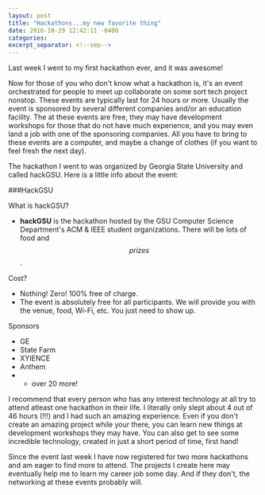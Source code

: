```yaml
---
layout: post
title: "Hackathons...my new favorite thing"
date: 2016-10-29 12:42:11 -0400
categories: 
excerpt_separator: <!--sep-->
---
```

Last week I went to my first hackathon ever, and it was awesome!
<!--sep-->

Now for those of you who don't know what a hackathon is, it's an event orchestrated for people to meet up collaborate on some sort tech project nonstop. These events are typically last for 24 hours or more. Usually the event is sponsored by several different companies and/or an education facility. The at these events are free, they may have development workshops for those that do not have much experience, and you may even land a job with one of the sponsoring companies. All you have to bring to these events are a computer, and maybe a change of clothes (if you want to feel fresh the next day).

The hackathon I went to was organized by Georgia State University and called hackGSU. Here is a little info about the event:

###HackGSU

What is hackGSU?
* __hackGSU__ is the hackathon hosted by the GSU Computer Science Department's ACM & IEEE student organizations. There will be lots of food and $$ prizes $$.

Cost?
* Nothing! Zero! 100% free of charge.
* The event is absolutely free for all participants. We will provide you with the venue, food, Wi-Fi, etc. You just need to show up.

Sponsors
* GE
* State Farm
* XYIENCE
* Anthem
* + over 20 more!

I recommend that every person who has any interest technology at all try to attend atleast one hackathon in their life. I literally only slept about 4 out of 46 hours (!!!) and I had such an amazing experience. Even if you don't create an amazing project while your there, you can learn new things at development workshops they may have. You can also get to see some incredible technology, created in just a short period of time, first hand!

Since the event last week I have now registered for two more hackathons and am eager to find more to attend. The projects I create here may eventually help me to learn my career job some day. And if they don't, the networking at these events probably will.

